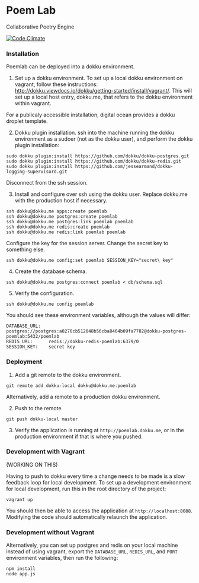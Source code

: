 Poem Lab
========
Collaborative Poetry Engine

[![Code Climate](https://codeclimate.com/github/jimguys/poemlab.png)](https://codeclimate.com/github/jimguys/poemlab)

### Installation

Poemlab can be deployed into a dokku environment.

1. Set up a dokku environment.
To set up a local dokku environment on vagrant, follow these instructions: http://dokku.viewdocs.io/dokku/getting-started/install/vagrant/. This will set up a local host entry, dokku.me, that refers to the dokku environment within vagrant.

For a publicaly accessible installation, digital ocean provides a dokku droplet template.

2. Dokku plugin installation.
ssh into the machine running the dokku environment as a sudoer (not as the dokku user), and perform the dokku plugin installation:

  ```
  sudo dokku plugin:install https://github.com/dokku/dokku-postgres.git
  sudo dokku plugin:install https://github.com/dokku/dokku-redis.git
  sudo dokku plugin:install https://github.com/jessearmand/dokku-logging-supervisord.git
  ```
Disconnect from the ssh session.

3. Install and configure over ssh using the dokku user. Replace dokku.me with the production host if necessary.
  ```
  ssh dokku@dokku.me apps:create poemlab
  ssh dokku@dokku.me postgres:create poemlab
  ssh dokku@dokku.me postgres:link poemlab poemlab
  ssh dokku@dokku.me redis:create poemlab
  ssh dokku@dokku.me redis:link poemlab poemlab
  ```
Configure the key for the session server. Change the secret key to something else.
  ```
  ssh dokku@dokku.me config:set poemlab SESSION_KEY="secret\ key"
  ```

4. Create the database schema.
  ```
  ssh dokku@dokku.me postgres:connect poemlab < db/schema.sql
  ```

5. Verify the configuration.
  ```
  ssh dokku@dokku.me config poemlab
  ```
You should see these environment variables, although the values will differ:
  ```
  DATABASE_URL:   postgres://postgres:a0270cb512048b56cba8464b09fa7782@dokku-postgres-poemlab:5432/poemlab
  REDIS_URL:      redis://dokku-redis-poemlab:6379/0
  SESSION_KEY:    secret key
  ```

### Deployment

1. Add a git remote to the dokku environment.

  ```
  git remote add dokku-local dokku@dokku.me:poemlab
  ```

Alternatively, add a remote to a production dokku environment.

2. Push to the remote

  ```
  git push dokku-local master
  ```

3. Verify the application is running at ```http://poemlab.dokku.me```, or in the production environment if that is where you pushed.

### Development with Vagrant

(WORKING ON THIS)

Having to push to dokku every time a change needs to be made is a slow feedback loop for local development. To set up a development environment for local development, run this in the root directory of the project:

  ```vagrant up```

You should then be able to access the application at ```http://localhost:8088```. Modifying the code should automatically relaunch the application.


### Development without Vagrant

Alternatively, you can set up postgres and redis on your local machine instead of using vagrant, export the ```DATABASE_URL```, ```REDIS_URL```, and ```PORT``` environment variables, then run the following:

  ```
  npm install
  node app.js
  ```
